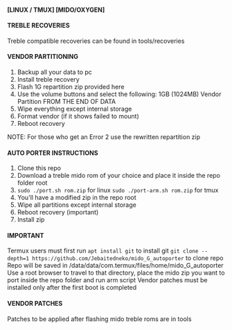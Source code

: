 #### [LINUX / TMUX]             [MIDO/OXYGEN] ####

#### TREBLE RECOVERIES ####
Treble compatible recoveries can be found in tools/recoveries

#### VENDOR PARTITIONING ####
1. Backup all your data to pc
2. Install treble recovery
3. Flash 1G repartition zip provided here
4. Use the volume buttons and select the following:
	1GB (1024MB) Vendor Partition
	FROM THE END OF DATA
5. Wipe everything except internal storage
6. Format vendor (if it shows failed to mount)
7. Reboot recovery

NOTE: For those who get an Error 2 use the rewritten repartition zip

#### AUTO PORTER INSTRUCTIONS ####
1. Clone this repo
2. Download a treble mido rom of your choice and place it inside the repo folder root
3. `sudo ./port.sh rom.zip` for linux
   `sudo ./port-arm.sh rom.zip` for tmux
4. You'll have a modified zip in the repo root
5. Wipe all partitions except internal storage 
6. Reboot recovery (important)
7. Install zip

#### IMPORTANT ####
Termux users must first run `apt install git` to install git
`git clone --depth=1 https://github.com/Jebaitedneko/mido_G_autoporter` to clone repo
Repo will be saved in /data/data/com.termux/files/home/mido_G_autoporter
Use a root browser to travel to that directory, place the mido zip you want to port inside the repo folder and run arm script
Vendor patches must be installed only after the first boot is completed

#### VENDOR PATCHES ####
Patches to be applied after flashing mido treble roms are in tools
